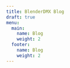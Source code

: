 ```yaml
---
title: BlenderDMX Blog
draft: true
menu:
  main:
    name: Blog
    weight: 2
  footer:
    name: Blog
    weight: 2
---
```

